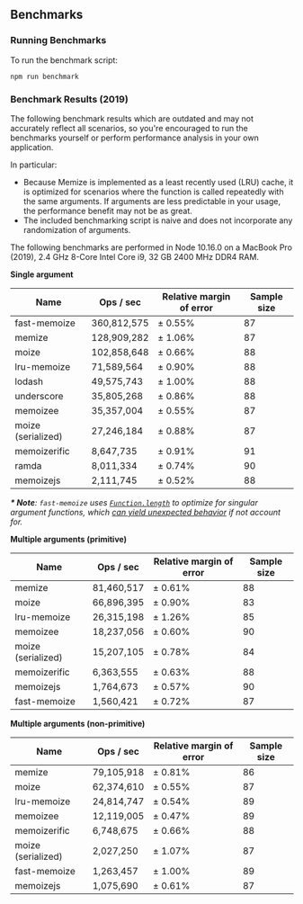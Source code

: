 ## Benchmarks

### Running Benchmarks

To run the benchmark script:

```
npm run benchmark
```

### Benchmark Results (2019)

The following benchmark results which are outdated and may not accurately reflect all scenarios, so you're encouraged to run the benchmarks yourself or perform performance analysis in your own application.

In particular:

- Because Memize is implemented as a least recently used (LRU) cache, it is optimized for scenarios where the function is called repeatedly with the same arguments. If arguments are less predictable in your usage, the performance benefit may not be as great.
- The included benchmarking script is naive and does not incorporate any randomization of arguments.

The following benchmarks are performed in Node 10.16.0 on a MacBook Pro (2019), 2.4 GHz 8-Core Intel Core i9, 32 GB 2400 MHz DDR4 RAM.

__Single argument__

Name               | Ops / sec   | Relative margin of error | Sample size
-------------------|-------------|--------------------------|------------
fast-memoize       | 360,812,575 | ± 0.55%                  | 87         
memize             | 128,909,282 | ± 1.06%                  | 87         
moize              | 102,858,648 | ± 0.66%                  | 88         
lru-memoize        | 71,589,564  | ± 0.90%                  | 88         
lodash             | 49,575,743  | ± 1.00%                  | 88         
underscore         | 35,805,268  | ± 0.86%                  | 88         
memoizee           | 35,357,004  | ± 0.55%                  | 87         
moize (serialized) | 27,246,184  | ± 0.88%                  | 87         
memoizerific       | 8,647,735   | ± 0.91%                  | 91         
ramda              | 8,011,334   | ± 0.74%                  | 90         
memoizejs          | 2,111,745   | ± 0.52%                  | 88         

_**\* Note**: `fast-memoize` uses [`Function.length`](https://developer.mozilla.org/en-US/docs/Web/JavaScript/Reference/Global_Objects/Function/length) to optimize for singular argument functions, which [can yield unexpected behavior](https://github.com/caiogondim/fast-memoize.js#rest--default-parameters) if not account for._

__Multiple arguments (primitive)__

Name               | Ops / sec  | Relative margin of error | Sample size
-------------------|------------|--------------------------|------------
memize             | 81,460,517 | ± 0.61%                  | 88         
moize              | 66,896,395 | ± 0.90%                  | 83         
lru-memoize        | 26,315,198 | ± 1.26%                  | 85         
memoizee           | 18,237,056 | ± 0.60%                  | 90         
moize (serialized) | 15,207,105 | ± 0.78%                  | 84         
memoizerific       | 6,363,555  | ± 0.63%                  | 88         
memoizejs          | 1,764,673  | ± 0.57%                  | 90         
fast-memoize       | 1,560,421  | ± 0.72%                  | 87         

__Multiple arguments (non-primitive)__

Name               | Ops / sec  | Relative margin of error | Sample size
-------------------|------------|--------------------------|------------
memize             | 79,105,918 | ± 0.81%                  | 86         
moize              | 62,374,610 | ± 0.55%                  | 87         
lru-memoize        | 24,814,747 | ± 0.54%                  | 89         
memoizee           | 12,119,005 | ± 0.47%                  | 89         
memoizerific       | 6,748,675  | ± 0.66%                  | 88         
moize (serialized) | 2,027,250  | ± 1.07%                  | 87         
fast-memoize       | 1,263,457  | ± 1.00%                  | 89         
memoizejs          | 1,075,690  | ± 0.61%                  | 87         